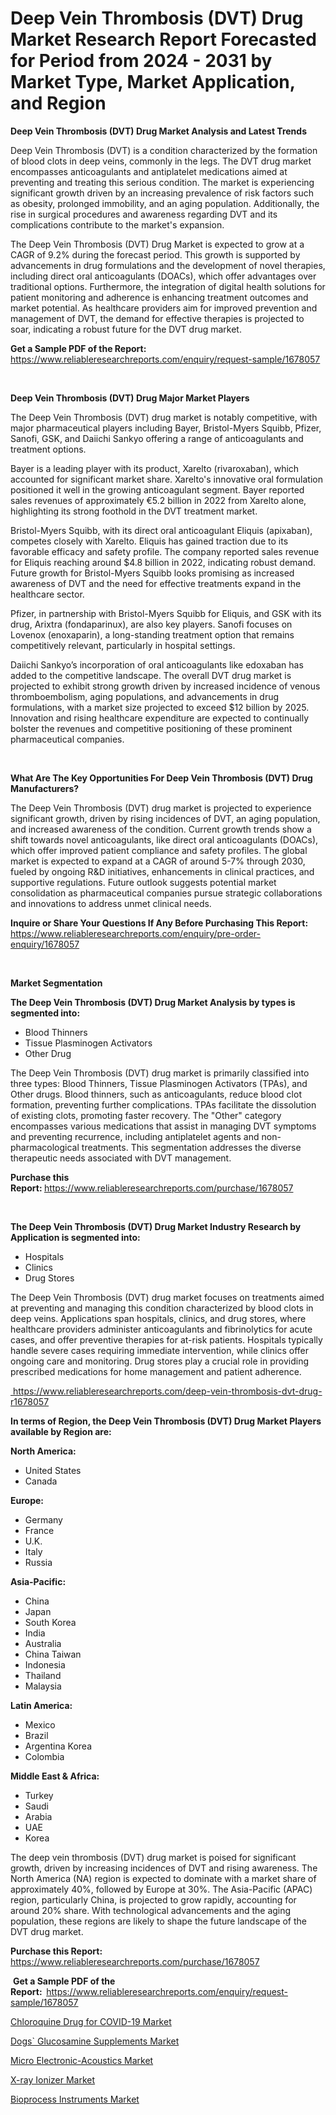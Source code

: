 <p><h1>Deep Vein Thrombosis (DVT) Drug Market Research Report Forecasted for Period from 2024 -  2031 by Market Type, Market Application, and Region</h1></p><p><strong>Deep Vein Thrombosis (DVT) Drug Market Analysis and Latest Trends</strong></p>
<p><p>Deep Vein Thrombosis (DVT) is a condition characterized by the formation of blood clots in deep veins, commonly in the legs. The DVT drug market encompasses anticoagulants and antiplatelet medications aimed at preventing and treating this serious condition. The market is experiencing significant growth driven by an increasing prevalence of risk factors such as obesity, prolonged immobility, and an aging population. Additionally, the rise in surgical procedures and awareness regarding DVT and its complications contribute to the market's expansion.</p><p>The Deep Vein Thrombosis (DVT) Drug Market is expected to grow at a CAGR of 9.2% during the forecast period. This growth is supported by advancements in drug formulations and the development of novel therapies, including direct oral anticoagulants (DOACs), which offer advantages over traditional options. Furthermore, the integration of digital health solutions for patient monitoring and adherence is enhancing treatment outcomes and market potential. As healthcare providers aim for improved prevention and management of DVT, the demand for effective therapies is projected to soar, indicating a robust future for the DVT drug market.</p></p>
<p><strong>Get a Sample PDF of the Report:&nbsp;</strong> <a href="https://www.reliableresearchreports.com/enquiry/request-sample/1678057?utm_campaign=6&utm_medium=2&utm_source=Github&utm_content=ia&utm_term=14102024&utm_id=deep-vein-thrombosis-dvt-drug">https://www.reliableresearchreports.com/enquiry/request-sample/1678057</a></p>
<p>&nbsp;</p>
<p><strong>Deep Vein Thrombosis (DVT) Drug Major Market Players</strong></p>
<p><p>The Deep Vein Thrombosis (DVT) drug market is notably competitive, with major pharmaceutical players including Bayer, Bristol-Myers Squibb, Pfizer, Sanofi, GSK, and Daiichi Sankyo offering a range of anticoagulants and treatment options.</p><p>Bayer is a leading player with its product, Xarelto (rivaroxaban), which accounted for significant market share. Xarelto's innovative oral formulation positioned it well in the growing anticoagulant segment. Bayer reported sales revenues of approximately €5.2 billion in 2022 from Xarelto alone, highlighting its strong foothold in the DVT treatment market.</p><p>Bristol-Myers Squibb, with its direct oral anticoagulant Eliquis (apixaban), competes closely with Xarelto. Eliquis has gained traction due to its favorable efficacy and safety profile. The company reported sales revenue for Eliquis reaching around $4.8 billion in 2022, indicating robust demand. Future growth for Bristol-Myers Squibb looks promising as increased awareness of DVT and the need for effective treatments expand in the healthcare sector.</p><p>Pfizer, in partnership with Bristol-Myers Squibb for Eliquis, and GSK with its drug, Arixtra (fondaparinux), are also key players. Sanofi focuses on Lovenox (enoxaparin), a long-standing treatment option that remains competitively relevant, particularly in hospital settings.</p><p>Daiichi Sankyo’s incorporation of oral anticoagulants like edoxaban has added to the competitive landscape. The overall DVT drug market is projected to exhibit strong growth driven by increased incidence of venous thromboembolism, aging populations, and advancements in drug formulations, with a market size projected to exceed $12 billion by 2025. Innovation and rising healthcare expenditure are expected to continually bolster the revenues and competitive positioning of these prominent pharmaceutical companies.</p></p>
<p>&nbsp;</p>
<p><strong>What Are The Key Opportunities For Deep Vein Thrombosis (DVT) Drug Manufacturers?</strong></p>
<p><p>The Deep Vein Thrombosis (DVT) drug market is projected to experience significant growth, driven by rising incidences of DVT, an aging population, and increased awareness of the condition. Current growth trends show a shift towards novel anticoagulants, like direct oral anticoagulants (DOACs), which offer improved patient compliance and safety profiles. The global market is expected to expand at a CAGR of around 5-7% through 2030, fueled by ongoing R&D initiatives, enhancements in clinical practices, and supportive regulations. Future outlook suggests potential market consolidation as pharmaceutical companies pursue strategic collaborations and innovations to address unmet clinical needs.</p></p>
<p><strong>Inquire or Share Your Questions If Any Before Purchasing This Report:</strong> <a href="https://www.reliableresearchreports.com/enquiry/pre-order-enquiry/1678057?utm_campaign=6&utm_medium=2&utm_source=Github&utm_content=ia&utm_term=14102024&utm_id=deep-vein-thrombosis-dvt-drug">https://www.reliableresearchreports.com/enquiry/pre-order-enquiry/1678057</a></p>
<p>&nbsp;</p>
<p><strong>Market Segmentation</strong></p>
<p><strong>The Deep Vein Thrombosis (DVT) Drug Market Analysis by types is segmented into:</strong></p>
<p><ul><li>Blood Thinners</li><li>Tissue Plasminogen Activators</li><li>Other Drug</li></ul></p>
<p><p>The Deep Vein Thrombosis (DVT) drug market is primarily classified into three types: Blood Thinners, Tissue Plasminogen Activators (TPAs), and Other drugs. Blood thinners, such as anticoagulants, reduce blood clot formation, preventing further complications. TPAs facilitate the dissolution of existing clots, promoting faster recovery. The "Other" category encompasses various medications that assist in managing DVT symptoms and preventing recurrence, including antiplatelet agents and non-pharmacological treatments. This segmentation addresses the diverse therapeutic needs associated with DVT management.</p></p>
<p><strong>Purchase this Report:&nbsp;</strong><a href="https://www.reliableresearchreports.com/purchase/1678057?utm_campaign=6&utm_medium=2&utm_source=Github&utm_content=ia&utm_term=14102024&utm_id=deep-vein-thrombosis-dvt-drug">https://www.reliableresearchreports.com/purchase/1678057</a></p>
<p>&nbsp;</p>
<p><strong>The Deep Vein Thrombosis (DVT) Drug Market Industry Research by Application is segmented into:</strong></p>
<p><ul><li>Hospitals</li><li>Clinics</li><li>Drug Stores</li></ul></p>
<p><p>The Deep Vein Thrombosis (DVT) drug market focuses on treatments aimed at preventing and managing this condition characterized by blood clots in deep veins. Applications span hospitals, clinics, and drug stores, where healthcare providers administer anticoagulants and fibrinolytics for acute cases, and offer preventive therapies for at-risk patients. Hospitals typically handle severe cases requiring immediate intervention, while clinics offer ongoing care and monitoring. Drug stores play a crucial role in providing prescribed medications for home management and patient adherence.</p></p>
<p><a href="https://www.reliableresearchreports.com/deep-vein-thrombosis-dvt-drug-r1678057?utm_campaign=6&utm_medium=2&utm_source=Github&utm_content=ia&utm_term=14102024&utm_id=deep-vein-thrombosis-dvt-drug">&nbsp;https://www.reliableresearchreports.com/deep-vein-thrombosis-dvt-drug-r1678057</a></p>
<p><strong>In terms of Region, the Deep Vein Thrombosis (DVT) Drug Market Players available by Region are:</strong></p>
<p>
    <p> <strong> North America: </strong>
        <ul>
            <li>United States</li>
            <li>Canada</li>
        </ul>
        </p> 
    <p> <strong> Europe: </strong>
        <ul>
            <li>Germany</li>
            <li>France</li>
            <li>U.K.</li>
            <li>Italy</li>
            <li>Russia</li>
        </ul>
        </p> 
    <p> <strong> Asia-Pacific: </strong>
        <ul>
            <li>China</li>
            <li>Japan</li>
            <li>South Korea</li>
            <li>India</li>
            <li>Australia</li>
            <li>China Taiwan</li>
            <li>Indonesia</li>
            <li>Thailand</li>
            <li>Malaysia</li>
        </ul>
        </p> 
    <p> <strong> Latin America: </strong>
        <ul>
            <li>Mexico</li>
            <li>Brazil</li>
            <li>Argentina Korea</li>
            <li>Colombia</li>
        </ul>
        </p> 
    <p> <strong> Middle East & Africa: </strong>
        <ul>
            <li>Turkey</li>
            <li>Saudi</li>
            <li>Arabia</li>
            <li>UAE</li>
            <li>Korea</li>
        </ul>
    </p>
    </p>
<p><p>The deep vein thrombosis (DVT) drug market is poised for significant growth, driven by increasing incidences of DVT and rising awareness. The North America (NA) region is expected to dominate with a market share of approximately 40%, followed by Europe at 30%. The Asia-Pacific (APAC) region, particularly China, is projected to grow rapidly, accounting for around 20% share. With technological advancements and the aging population, these regions are likely to shape the future landscape of the DVT drug market.</p></p>
<p><strong>Purchase this Report: </strong><a href="https://www.reliableresearchreports.com/purchase/1678057?utm_campaign=6&utm_medium=2&utm_source=Github&utm_content=ia&utm_term=14102024&utm_id=deep-vein-thrombosis-dvt-drug">https://www.reliableresearchreports.com/purchase/1678057</a></p>
<p>&nbsp;<strong>Get a Sample PDF of the Report:&nbsp;&nbsp;</strong><a href="https://www.reliableresearchreports.com/enquiry/request-sample/1678057?utm_campaign=6&utm_medium=2&utm_source=Github&utm_content=ia&utm_term=14102024&utm_id=deep-vein-thrombosis-dvt-drug">https://www.reliableresearchreports.com/enquiry/request-sample/1678057</a></p>
<p><strong></strong></p>
<p><p><a href="https://github.com/AshrafKhan865/Market-Research-Report-List-1/blob/main/chloroquine-drug-for-covid-19-market.md?utm_campaign=6&utm_medium=2&utm_source=Github&utm_content=ia&utm_term=14102024&utm_id=deep-vein-thrombosis-dvt-drug">Chloroquine Drug for COVID-19 Market</a></p><p><a href="https://github.com/MaryNelson695/Market-Research-Report-List-1/blob/main/dogs-glucosamine-supplements-market.md?utm_campaign=6&utm_medium=2&utm_source=Github&utm_content=ia&utm_term=14102024&utm_id=deep-vein-thrombosis-dvt-drug">Dogs` Glucosamine Supplements Market</a></p><p><a href="https://www.linkedin.com/pulse/global-micro-electronic-acoustics-market-pulse-trends-growth-analysis-sotxf?utm_campaign=6&utm_medium=2&utm_source=Github&utm_content=ia&utm_term=14102024&utm_id=deep-vein-thrombosis-dvt-drug">Micro Electronic-Acoustics Market</a></p><p><a href="https://www.linkedin.com/pulse/analyzing-x-ray-ionizer-market-dynamics-growth-drivers-forecasted-ioqcf?utm_campaign=6&utm_medium=2&utm_source=Github&utm_content=ia&utm_term=14102024&utm_id=deep-vein-thrombosis-dvt-drug">X-ray Ionizer Market</a></p><p><a href="https://www.linkedin.com/pulse/insights-bioprocess-instruments-market-size-which-expanding-oqvnf?utm_campaign=6&utm_medium=2&utm_source=Github&utm_content=ia&utm_term=14102024&utm_id=deep-vein-thrombosis-dvt-drug">Bioprocess Instruments Market</a></p></p>